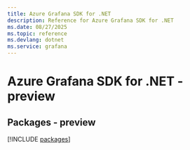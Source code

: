 ```yaml
---
title: Azure Grafana SDK for .NET
description: Reference for Azure Grafana SDK for .NET
ms.date: 08/27/2025
ms.topic: reference
ms.devlang: dotnet
ms.service: grafana
---
```

# Azure Grafana SDK for .NET - preview
## Packages - preview
[!INCLUDE [packages](grafana-index.md)]